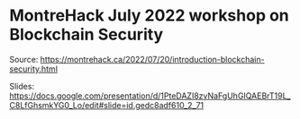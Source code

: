 # MontreHack July 2022 workshop on Blockchain Security

Source: https://montrehack.ca/2022/07/20/introduction-blockchain-security.html

Slides: https://docs.google.com/presentation/d/1PteDAZI8zvNaFgUhGIQAEBrT19L_C8LfGhsmkYG0_Lo/edit#slide=id.gedc8adf610_2_71
